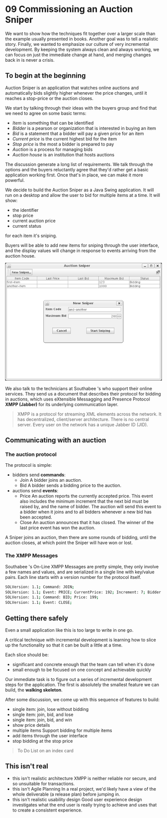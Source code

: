 # 09 Commissioning an Auction Sniper

We want to show how the techniques fit together over a larger scale than the example usually presented in books.
Another goal was to tell a realistic story.
Finally, we wanted to emphasize our culture of very incremental development.
By keeping the system always clean and always working, we can focus on just the immediate change at hand, and merging changes back in is never a crisis.

## To begin at the beginning

Auction Sniper is an application that watches online auctions and automatically bids slightly higher whenever the price changes, until it reaches a stop-price or the auction closes.

We start by talking through their ideas with the buyers group and find that we need to agree on some basic terms:

- *Item* is something that can be identified
- *Bidder* is a pearson or organization that is interested in buying an item
- *Bid* is a statement that a bidder will pay a given price for an item
- *Current price* is the current highest bid for the item
- *Stop price* is the most a bidder is prepared to pay
- *Auction* is a process for managing bids
- *Auction house* is an institution that hosts auctions

The discussion generate a long list of requirements.
We talk through the options and the buyers reluctantly agree that they'd rather get a basic application working first. Once that's in place, we can make it more powerful.

We decide to build the Auction Sniper as a Java Swing application.
It will run on a desktop and allow the user to bid for multiple items at a time.
It will show:

- the identifier
- stop price
- current auction price
- current status

for each item it's sniping.

Buyers will be able to add new items for sniping through the user interface, and the display values will change in response to events arriving from the auction house.

![First GUI](img/first_gui.png)

We also talk to the technicians at Southabee 's who support their online services.
They send us a document that describes their protocol for bidding in auctions, which uses eXtensible Messagging and Presence Protocol **XMPP (Jabber)** for its underlying communication layer.

>XMPP is a protocol for streaming XML elements across the network.
It has decentralized, client/server architecture. There is no central server.
Every user on the network has a unique Jabber ID (JID).

## Communicating with an auction

### The auction protocol

The protocol is simple:

- bidders send **commands**:
  - Join
  A bidder joins an auction.
  - Bid
  A bidder sends a bidding price to the auction.
- auctions send **events**:
  - Price
  An auction reports the currently accepted price.
  This event also includes the minimum increment that the next bid must be raised by, and the name of bidder.
  The auction will send this event to a bidder when it joins and to all bidders whenever a new bid has been accepted.
  - Close
  An auction announces that it has closed.
  The winner of the last price event has won the auction.

A Sniper joins an auction, then there are some rounds of bidding, until the auction closes, at which point the Sniper will have won or lost.

### The XMPP Messages

Southabee 's On-Line XMPP Messages are pretty simple, they only involve a few names and values, and are serialized in a single line with key/value pairs.
Each line starts with a version number for the protocol itself.

```bash
SOLVersion: 1.1; Command: JOIN;
SOLVersion: 1.1; Event: PRICE; CurrentPrice: 192; Increment: 7; Bidder: Someone else;
SOLVersion: 1.1; Command: BID; Price: 199;
SOLVersion: 1.1; Event: CLOSE;
```

## Getting there safely

Even a small application like this is too large to write in one go.

A critical technique with incremental development is learning how to slice up the functionality so that it can be built a little at a time.

Each slice should be:

- significant and concrete enough that the team can tell when it's done
- small enough to be focused on one concept and achievable quickly

Our immediate task is to figure out a series of incremental development steps for the application.
The first is absolutely the smallest feature we can build, the **walking skeleton**.

After some discussion, we come up with this sequence of features to build:

- single item: join, lose without bidding
- single item: join, bid, and lose
- single item: join, bid, and win
- show price details
- multiple items
Support bidding for multiple items
- add items through the user interface
- stop bidding at the stop price

>To Do List on an index card

## This isn't real

- this isn't realistic architecture
XMPP is neither reliable nor secure, and so unsuitable for transactions.
- this isn't Agile Planning
In a real project, we'd likely have a view of the whole deliverable (a release plan) before jumping in.
- this isn't realistic usability design
Good user experience design investigates what the end user is really trying to achieve and uses that to create a consistent experience.

